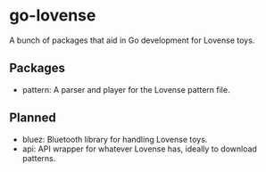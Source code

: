 # go-lovense

A bunch of packages that aid in Go development for Lovense toys.

## Packages

- pattern: A parser and player for the Lovense pattern file.

## Planned

- bluez: Bluetooth library for handling Lovense toys.
- api: API wrapper for whatever Lovense has, ideally to download patterns.
